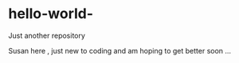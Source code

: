 # hello-world-
Just another repository

Susan here , just new to coding and am hoping to get  better soon ...
